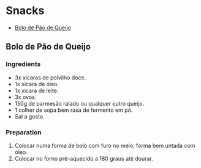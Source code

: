 # Snacks
- [Bolo de Pão de Queijo](#bolo-de-pão-de-queijo)


## Bolo de Pão de Queijo

### Ingredients
- 3x xicaras de polvilho doce.
- 1x xicara de óleo.
- 1x xicara de leite.
- 3x ovos.
- 150g de parmesão ralado ou qualquer outro queijo.
- 1 colher de sopa bem rasa de fermento em pó.
- Sal a gosto.


### Preparation
1. Colocar numa forma de bolo com furo no meio, forma bem untada com óleo.
2. Colocar no forno pré-aquecido a 180 graus até dourar.
